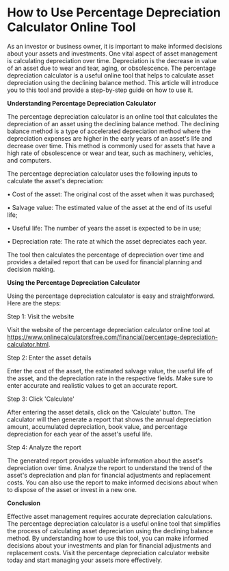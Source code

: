 How to Use Percentage Depreciation Calculator Online Tool
=========================================================

As an investor or business owner, it is important to make informed decisions about your assets and investments. One vital aspect of asset management is calculating depreciation over time. Depreciation is the decrease in value of an asset due to wear and tear, aging, or obsolescence. The percentage depreciation calculator is a useful online tool that helps to calculate asset depreciation using the declining balance method. This article will introduce you to this tool and provide a step-by-step guide on how to use it.

**Understanding Percentage Depreciation Calculator**

The percentage depreciation calculator is an online tool that calculates the depreciation of an asset using the declining balance method. The declining balance method is a type of accelerated depreciation method where the depreciation expenses are higher in the early years of an asset's life and decrease over time. This method is commonly used for assets that have a high rate of obsolescence or wear and tear, such as machinery, vehicles, and computers.

The percentage depreciation calculator uses the following inputs to calculate the asset's depreciation:

• Cost of the asset: The original cost of the asset when it was purchased;

• Salvage value: The estimated value of the asset at the end of its useful life;

• Useful life: The number of years the asset is expected to be in use;

• Depreciation rate: The rate at which the asset depreciates each year.

The tool then calculates the percentage of depreciation over time and provides a detailed report that can be used for financial planning and decision making.

**Using the Percentage Depreciation Calculator**

Using the percentage depreciation calculator is easy and straightforward. Here are the steps:

Step 1: Visit the website

Visit the website of the percentage depreciation calculator online tool at <https://www.onlinecalculatorsfree.com/financial/percentage-depreciation-calculator.html>.

Step 2: Enter the asset details

Enter the cost of the asset, the estimated salvage value, the useful life of the asset, and the depreciation rate in the respective fields. Make sure to enter accurate and realistic values to get an accurate report.

Step 3: Click 'Calculate'

After entering the asset details, click on the 'Calculate' button. The calculator will then generate a report that shows the annual depreciation amount, accumulated depreciation, book value, and percentage depreciation for each year of the asset's useful life.

Step 4: Analyze the report

The generated report provides valuable information about the asset's depreciation over time. Analyze the report to understand the trend of the asset's depreciation and plan for financial adjustments and replacement costs. You can also use the report to make informed decisions about when to dispose of the asset or invest in a new one.

**Conclusion**

Effective asset management requires accurate depreciation calculations. The percentage depreciation calculator is a useful online tool that simplifies the process of calculating asset depreciation using the declining balance method. By understanding how to use this tool, you can make informed decisions about your investments and plan for financial adjustments and replacement costs. Visit the percentage depreciation calculator website today and start managing your assets more effectively.
